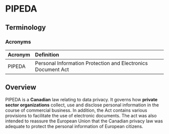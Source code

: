 # PIPEDA

## Terminology

### Acronyms

| Acronym | Definition |
| :--- | :--- |
| PIPEDA | Personal Information Protection and Electronics Document Act |

## Overview

PIPEDA is a **Canadian** law relating to data privacy. It governs how **private sector organizations** collect, use and disclose personal information in the course of commercial business. In addition, the Act contains various provisions to facilitate the use of electronic documents. The act was also intended to reassure the European Union that the Canadian privacy law was adequate to protect the personal information of European citizens.